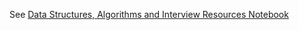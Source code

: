 See [Data Structures, Algorithms and Interview Resources Notebook](https://onedrive.live.com/redir?resid=C1579DDDFC371FA5%2182328&page=View&wd=target%28Problems.one%7Ce0233605-0980-4315-a1dc-58705c74c1cd%2FProblems%7C0843605d-be21-43d9-a685-64bbd9bbc9f3%2F%29)
